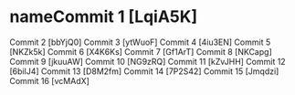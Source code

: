 # nameCommit 1 [LqiA5K]
Commit 2 [bbYjQ0]
Commit 3 [ytWuoF]
Commit 4 [4iu3EN]
Commit 5 [NKZk5k]
Commit 6 [X4K6Ks]
Commit 7 [Gf1ArT]
Commit 8 [NKCapg]
Commit 9 [jkuuAW]
Commit 10 [NG9zRQ]
Commit 11 [kZvJHH]
Commit 12 [6bilJ4]
Commit 13 [D8M2fm]
Commit 14 [7P2S42]
Commit 15 [Jmqdzi]
Commit 16 [vcMAdX]
